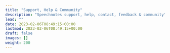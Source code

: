 ```yaml
---
title: "Support, Help & Community"
description: "Speechnotes support, help, contact, feedback & community"
lead: ""
date: 2023-02-06T08:49:15+00:00
lastmod: 2023-02-06T08:49:15+00:00
draft: false
images: []
weight: 200
---
```

